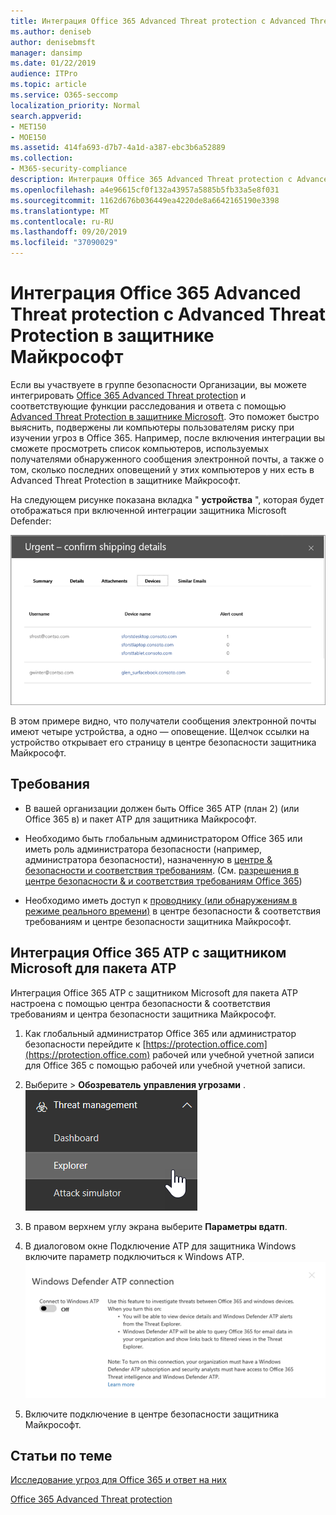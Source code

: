 ```yaml
---
title: Интеграция Office 365 Advanced Threat protection с Advanced Threat Protection в защитнике Майкрософт
ms.author: deniseb
author: denisebmsft
manager: dansimp
ms.date: 01/22/2019
audience: ITPro
ms.topic: article
ms.service: O365-seccomp
localization_priority: Normal
search.appverid:
- MET150
- MOE150
ms.assetid: 414fa693-d7b7-4a1d-a387-ebc3b6a52889
ms.collection:
- M365-security-compliance
description: Интеграция Office 365 Advanced Threat protection с Advanced Threat Protection в защитнике Майкрософт для просмотра подробных сведений об управлении угрозами.
ms.openlocfilehash: a4e96615cf0f132a43957a5885b5fb33a5e8f031
ms.sourcegitcommit: 1162d676b036449ea4220de8a6642165190e3398
ms.translationtype: MT
ms.contentlocale: ru-RU
ms.lasthandoff: 09/20/2019
ms.locfileid: "37090029"
---
```

# <a name="integrate-office-365-advanced-threat-protection-with-microsoft-defender-advanced-threat-protection"></a>Интеграция Office 365 Advanced Threat protection с Advanced Threat Protection в защитнике Майкрософт

Если вы участвуете в группе безопасности Организации, вы можете интегрировать [Office 365 Advanced Threat protection](office-365-atp.md) и соответствующие функции расследования и ответа с помощью [Advanced Threat Protection в защитнике Microsoft](https://docs.microsoft.com/windows/security/threat-protection/microsoft-defender-atp/microsoft-defender-advanced-threat-protection). Это поможет быстро выяснить, подвержены ли компьютеры пользователям риску при изучении угроз в Office 365. Например, после включения интеграции вы сможете просмотреть список компьютеров, используемых получателями обнаруженного сообщения электронной почты, а также о том, сколько последних оповещений у этих компьютеров у них есть в Advanced Threat Protection в защитнике Майкрософт.
  
На следующем рисунке показана вкладка " **устройства** ", которая будет отображаться при включенной интеграции защитника Microsoft Defender:
  
![Когда включен пакет ATP для защитника, вы можете просмотреть список компьютеров с оповещениями.](../media/fec928ea-8f0c-44d7-80b9-a2e0a8cd4e89.PNG)
  
В этом примере видно, что получатели сообщения электронной почты имеют четыре устройства, а одно — оповещение. Щелчок ссылки на устройство открывает его страницу в центре безопасности защитника Майкрософт.
  
## <a name="requirements"></a>Требования

- В вашей организации должен быть Office 365 ATP (план 2) (или Office 365 в) и пакет ATP для защитника Майкрософт.
    
- Необходимо быть глобальным администратором Office 365 или иметь роль администратора безопасности (например, администратора безопасности), назначенную в [центре &amp; безопасности и соответствия требованиям](https://protection.office.com). (См. [разрешения в центре безопасности &amp; и соответствия требованиям Office 365](permissions-in-the-security-and-compliance-center.md))
    
- Необходимо иметь доступ к [проводнику (или обнаружениям в режиме реального времени)](threat-explorer.md) в центре безопасности & соответствия требованиям и центре безопасности защитника Майкрософт.
    
## <a name="to-integrate-office-365-atp-with-microsoft-defender-atp"></a>Интеграция Office 365 ATP с защитником Microsoft для пакета ATP

Интеграция Office 365 ATP с защитником Microsoft для пакета ATP настроена с помощью центра безопасности & соответствия требованиям и центра безопасности защитника Майкрософт.
  
1. Как глобальный администратор Office 365 или администратор безопасности перейдите к [https://protection.office.com](https://protection.office.com) рабочей или учебной учетной записи для Office 365 с помощью рабочей или учебной учетной записи.
    
2. Выберите \> **Обозреватель** **управления угрозами** .<br>![Проводник в меню "Управление угрозами"](../media/ThreatMgmt-Explorer-nav.png)<br>
    
3. В правом верхнем углу экрана выберите **Параметры вдатп**.
    
4. В диалоговом окне Подключение ATP для защитника Windows включите параметр подключиться к Windows ATP.<br>![Подключение к Microsoft Defender ATP](../media/Explorer-WDATPConnection-dialog.png)<br>
    
5. Включите подключение в центре безопасности защитника Майкрософт.

  
## <a name="related-topics"></a>Статьи по теме

[Исследование угроз для Office 365 и ответ на них](office-365-ti.md)
  
[Office 365 Advanced Threat protection](office-365-atp.md)
  

